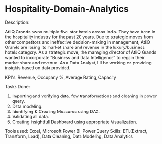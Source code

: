 # Hospitality-Domain-Analytics

Description:

AtliQ Grands owns multiple five-star hotels across India. They have been in the hospitality industry for the past 20 years. Due to strategic moves from other competitors and ineffective decision-making in management, AtliQ Grands are losing its market share and revenue in the luxury/business hotels category. As a strategic move, the managing director of AtliQ Grands wanted to incorporate “Business and Data Intelligence” to regain their market share and revenue. As a Data Analyst, I'll be working on providing insights based on data provided.

KPI's:
  Revenue, 
  Occupany %, 
  Average Rating, 
  Capacity 

Tasks Done:
1) Importing and verifying data. few transformations and cleaning in power query.
2) Data modeling.
3) Identifying & Creating Measures using DAX.
4) Validating all data.
5) Creating insightfull Dashboard using appropriate Visualization.

Tools used: Excel, Microsoft Power BI, Power Query
Skills: ETL(Extract, Transform, Load), Data Cleaning, Data Modeling, Data Analytics 



